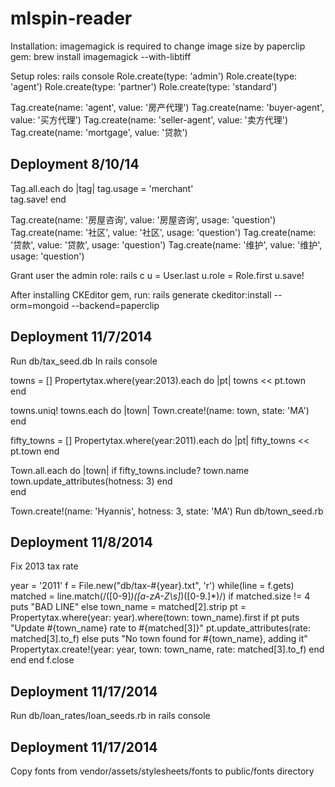 mlspin-reader
=============

Installation:
imagemagick is required to change image size by paperclip gem:
brew install imagemagick --with-libtiff

Setup roles: 
rails console
Role.create(type: 'admin')
Role.create(type: 'agent')
Role.create(type: 'partner')
Role.create(type: 'standard')

Tag.create(name: 'agent', value: '房产代理')
Tag.create(name: 'buyer-agent', value: '买方代理')
Tag.create(name: 'seller-agent', value: '卖方代理')
Tag.create(name: 'mortgage', value: '贷款')

Deployment 8/10/14
---------------
Tag.all.each do |tag|
  tag.usage = 'merchant'  
  tag.save!
end  

Tag.create(name: '房屋咨询', value: '房屋咨询', usage: 'question')
Tag.create(name: '社区', value: '社区', usage: 'question')
Tag.create(name: '贷款', value: '贷款', usage: 'question')
Tag.create(name: '维护', value: '维护', usage: 'question')

Grant user the admin role:
rails c
u = User.last
u.role = Role.first
u.save!

After installing CKEditor gem, run:
rails generate ckeditor:install --orm=mongoid --backend=paperclip

Deployment 11/7/2014
--------------------
Run db/tax_seed.db
In rails console

towns = []
Propertytax.where(year:2013).each do |pt|
  towns << pt.town  
end

towns.uniq!
towns.each do |town|
  Town.create!(name: town, state: 'MA')
end 

fifty_towns = []
Propertytax.where(year:2011).each do |pt|
  fifty_towns << pt.town
end  

Town.all.each do |town|
 if fifty_towns.include? town.name
   town.update_attributes(hotness: 3)
 end  
end  

Town.create!(name: 'Hyannis', hotness: 3, state: 'MA')
Run db/town_seed.rb


Deployment 11/8/2014
--------------------
Fix 2013 tax rate

year = '2011'
f = File.new("db/tax-#{year}.txt", 'r')
while(line = f.gets)
  matched = line.match(/([0-9]*)([a-zA-Z\s]*)([0-9.]*)/)
  if matched.size != 4
    puts "BAD LINE"
  else
    town_name = matched[2].strip
    pt = Propertytax.where(year: year).where(town: town_name).first
    if pt
      puts "Update #{town_name} rate to #{matched[3]}"
      pt.update_attributes(rate: matched[3].to_f)
    else
      puts "No town found for #{town_name}, adding it"
      Propertytax.create!(year: year, town: town_name, rate: matched[3].to_f)
    end
  end
end
f.close

Deployment 11/17/2014
---------------------
Run db/loan_rates/loan_seeds.rb in rails console

Deployment 11/17/2014
---------------------
Copy fonts from vendor/assets/stylesheets/fonts to public/fonts directory
